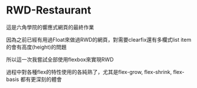 # RWD-Restaurant
這是六角學院的響應式網頁的最終作業

因為之前已經有用過Float來做過RWD的網頁，對需要clearfix還有多欄式list item的會有高度(height)的問題

所以這一次我嘗試全部使用flexbox來實現RWD

過程中對各種flex的特性使用的各純熟了，尤其是flex-grow, flex-shrink, flex-basis 都有更深刻的體會
